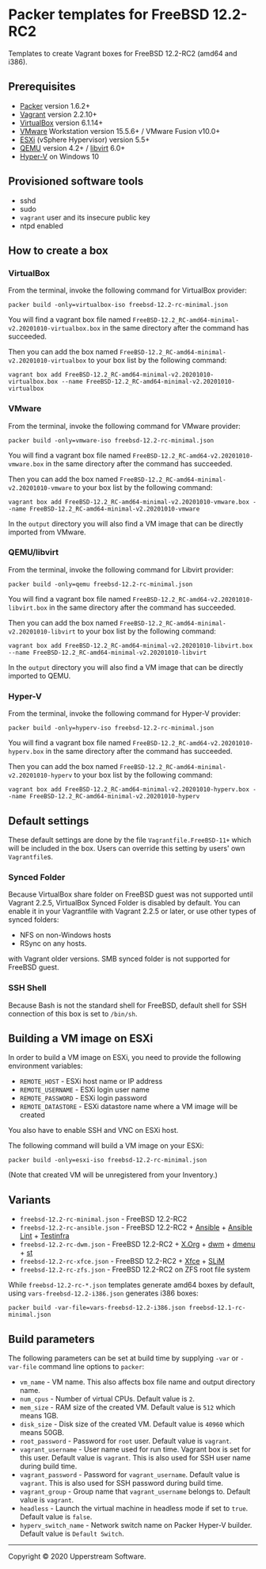 # Packer templates for FreeBSD 12.2-RC2

Templates to create Vagrant boxes for FreeBSD 12.2-RC2 (amd64 and
i386).

## Prerequisites

* [Packer][] version 1.6.2+
* [Vagrant][] version 2.2.10+
* [VirtualBox][] version 6.1.14+
* [VMware][] Workstation version 15.5.6+ / VMware Fusion v10.0+
* [ESXi][] (vSphere Hypervisor) version 5.5+
* [QEMU][] version 4.2+ / [libvirt][] 6.0+
* [Hyper-V][] on Windows 10

[ESXi]: http://www.vmware.com/products/vsphere-hypervisor
    "Free VMware vSphere Hypervisor, Free Virtualization (ESXi)"
[Hyper-V]: https://docs.microsoft.com/en-us/virtualization/hyper-v-on-windows/about/
    "Introduction to Hyper-V on Windows 10 | Microsoft Docs"
[libvirt]: https://libvirt.org/ "libvirt: The virtualization API"
[Packer]: https://www.packer.io/ "Packer by HashiCorp"
[QEMU]: https://www.qemu.org/ "QEMU"
[Vagrant]: https://www.vagrantup.com/ "Vagrant"
[VirtualBox]: https://www.virtualbox.org/ "Oracle VM VirtualBox"
[VMware]: http://www.vmware.com/
    "VMware Virtualization for Desktop &amp; Server, Application,
    Public &amp; Hybrid Clouds"

## Provisioned software tools

* sshd
* sudo
* `vagrant` user and its insecure public key
* ntpd enabled

## How to create a box

### VirtualBox

From the terminal, invoke the following command for VirtualBox provider:

    packer build -only=virtualbox-iso freebsd-12.2-rc-minimal.json

You will find a vagrant box file named `FreeBSD-12.2_RC-amd64-minimal-v2.20201010-virtualbox.box`
in the same directory after the command has succeeded.

Then you can add the box named `FreeBSD-12.2_RC-amd64-minimal-v2.20201010-virtualbox`
to your box list by the following command:

    vagrant box add FreeBSD-12.2_RC-amd64-minimal-v2.20201010-virtualbox.box --name FreeBSD-12.2_RC-amd64-minimal-v2.20201010-virtualbox

### VMware

From the terminal, invoke the following command for VMware provider:

    packer build -only=vmware-iso freebsd-12.2-rc-minimal.json

You will find a vagrant box file named `FreeBSD-12.2_RC-amd64-v2.20201010-vmware.box`
in the same directory after the command has succeeded.

Then you can add the box named `FreeBSD-12.2_RC-amd64-minimal-v2.20201010-vmware`
to your box list by the following command:

    vagrant box add FreeBSD-12.2_RC-amd64-minimal-v2.20201010-vmware.box --name FreeBSD-12.2_RC-amd64-minimal-v2.20201010-vmware

In the `output` directory you will also find a VM image that can be
directly imported from VMware.

### QEMU/libvirt

From the terminal, invoke the following command for Libvirt provider:

    packer build -only=qemu freebsd-12.2-rc-minimal.json

You will find a vagrant box file named `FreeBSD-12.2_RC-amd64-v2.20201010-libvirt.box`
in the same directory after the command has succeeded.

Then you can add the box named `FreeBSD-12.2_RC-amd64-minimal-v2.20201010-libvirt`
to your box list by the following command:

    vagrant box add FreeBSD-12.2_RC-amd64-minimal-v2.20201010-libvirt.box --name FreeBSD-12.2_RC-amd64-minimal-v2.20201010-libvirt

In the `output` directory you will also find a VM image that can be
directly imported to QEMU.

### Hyper-V

From the terminal, invoke the following command for Hyper-V provider:

    packer build -only=hyperv-iso freebsd-12.2-rc-minimal.json

You will find a vagrant box file named `FreeBSD-12.2_RC-amd64-v2.20201010-hyperv.box`
in the same directory after the command has succeeded.

Then you can add the box named `FreeBSD-12.2_RC-amd64-minimal-v2.20201010-hyperv`
to your box list by the following command:

    vagrant box add FreeBSD-12.2_RC-amd64-minimal-v2.20201010-hyperv.box --name FreeBSD-12.2_RC-amd64-minimal-v2.20201010-hyperv

## Default settings

These default settings are done by the file `Vagrantfile.FreeBSD-11+`
which will be included in the box.  Users can override this setting by
users' own `Vagrantfile`s.

### Synced Folder

Because VirtualBox share folder on FreeBSD guest was not supported
until Vagrant 2.2.5, VirtualBox Synced Folder is disabled by default.
You can enable it in your Vagrantfile with Vagrant 2.2.5 or later, or
use other types of synced folders:

* NFS on non-Windows hosts
* RSync on any hosts.

with Vagrant older versions.  SMB synced folder is not supported for
FreeBSD guest.

### SSH Shell

Because Bash is not the standard shell for FreeBSD, default shell for
SSH connection of this box is set to `/bin/sh`.

## Building a VM image on ESXi

In order to build a VM image on ESXi, you need to provide the following
environment variables:

* `REMOTE_HOST` - ESXi host name or IP address
* `REMOTE_USERNAME` - ESXi login user name
* `REMOTE_PASSWORD` - ESXi login password
* `REMOTE_DATASTORE` - ESXi datastore name where a VM image will be
   created

You also have to enable SSH and VNC on ESXi host.

The following command will build a VM image on your ESXi:

    packer build -only=esxi-iso freebsd-12.2-rc-minimal.json

(Note that created VM will be unregistered from your Inventory.)

## Variants

* `freebsd-12.2-rc-minimal.json` - FreeBSD 12.2-RC2
* `freebsd-12.2-rc-ansible.json` - FreeBSD 12.2-RC2 +
  [Ansible][] + [Ansible Lint] + [Testinfra][]
* `freebsd-12.2-rc-dwm.json` - FreeBSD 12.2-RC2 + [X.Org][] +
  [dwm][] + [dmenu][] + [st][]
* `freebsd-12.2-rc-xfce.json` - FreeBSD 12.2-RC2 + [Xfce][] +
  [SLiM][]
* `freebsd-12.2-rc-zfs.json` - FreeBSD 12.2-RC2 on ZFS root
  file system

While `freebsd-12.2-rc-*.json` templates generate amd64 boxes by
default, using `vars-freebsd-12.2-i386.json` generates i386 boxes:

    packer build -var-file=vars-freebsd-12.2-i386.json freebsd-12.1-rc-minimal.json

[Ansible]: https://www.ansible.com/ "Ansible is Simple IT Automation"
[Ansible Lint]: https://docs.ansible.com/ansible-lint/
  "Ansible Lint Documentation &mdash; Ansible Documentation"
[dmenu]: http://tools.suckless.org/dmenu/ "dmenu | suckless.org tools"
[dwm]: http://dwm.suckless.org/
  "suckless.org dwm - dynamic window manager"
[SLiM]: https://sourceforge.net/projects/slim.berlios/
  "SLiM download | SourceForge.net"
[st]: http://st.suckless.org/ "suckless.org st - simple terminal"
[Testinfra]: https://testinfra.readthedocs.io/en/latest/
  "Testinfra test your infrastructure &#8212; testinfra 3.2.1.dev2+g672a064.d20191006 documentation"
[X.Org]: https://www.x.org/wiki/ "X.Org"
[Xfce]: http://www.xfce.org/ "Xfce Desktop Environment"

## Build parameters

The following parameters can be set at build time by supplying `-var`
or `-var-file` command line options to `packer`:

* `vm_name` - VM name.  This also affects box file name and output
  directory name.
* `num_cpus` - Number of virtual CPUs.  Default value is `2`.
* `mem_size` - RAM size of the created VM.  Default value is `512`
  which means 1GB.
* `disk_size` - Disk size of the created VM.  Default value is `40960`
  which means 50GB.
* `root_password` - Password for `root` user.  Default value is
  `vagrant`.
* `vagrant_username` - User name used for run time.  Vagrant box is set
  for this user.  Default value is `vagrant`.
  This is also used for SSH user name during build time.
* `vagrant_password` - Password for `vagrant_username`.  Default value
  is `vagrant`.  This is also used for SSH password during build time.
* `vagrant_group` - Group name that `vagrant_username` belongs to.
  Default value is `vagrant`.
* `headless` - Launch the virtual machine in headless mode if set to
  `true`.  Default value is `false`.
* `hyperv_switch_name` - Network switch name on Packer Hyper-V builder.
  Default value is `Default Switch`.

- - -

Copyright &copy; 2020 Upperstream Software.
